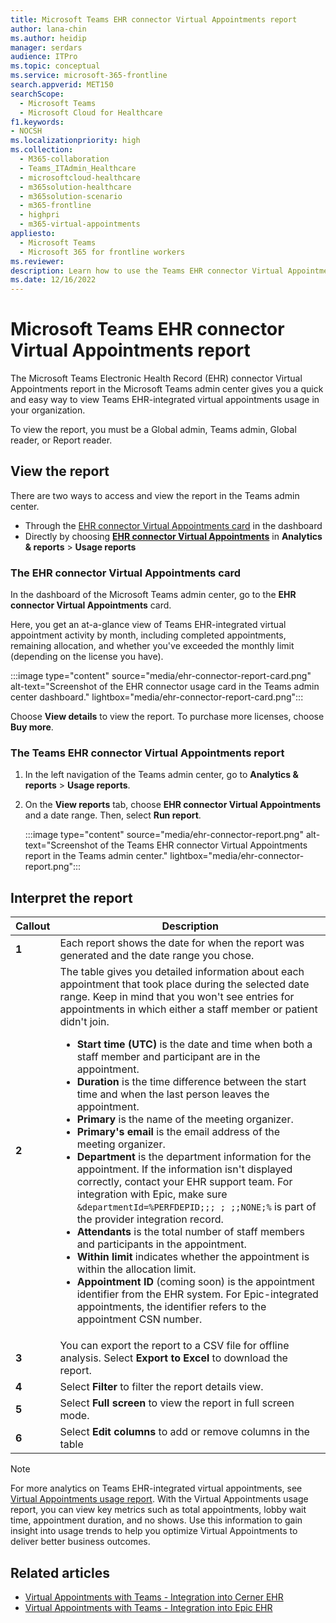 ```yaml
---
title: Microsoft Teams EHR connector Virtual Appointments report
author: lana-chin
ms.author: heidip
manager: serdars
audience: ITPro
ms.topic: conceptual
ms.service: microsoft-365-frontline
search.appverid: MET150
searchScope:
  - Microsoft Teams
  - Microsoft Cloud for Healthcare
f1.keywords:
- NOCSH
ms.localizationpriority: high
ms.collection: 
  - M365-collaboration
  - Teams_ITAdmin_Healthcare
  - microsoftcloud-healthcare
  - m365solution-healthcare
  - m365solution-scenario
  - m365-frontline
  - highpri
  - m365-virtual-appointments
appliesto: 
  - Microsoft Teams
  - Microsoft 365 for frontline workers
ms.reviewer: 
description: Learn how to use the Teams EHR connector Virtual Appointments report in the Microsoft Teams admin center to get an overview of EHR-integrated virtual appointment usage in your organization. 
ms.date: 12/16/2022
---
```


# Microsoft Teams EHR connector Virtual Appointments report

The Microsoft Teams Electronic Health Record (EHR) connector Virtual Appointments report in the Microsoft Teams admin center gives you a quick and easy way to view Teams EHR-integrated virtual appointments usage in your organization.

To view the report, you must be a Global admin, Teams admin, Global reader, or Report reader.

## View the report

There are two ways to access and view the report in the Teams admin center.

- Through the [EHR connector Virtual Appointments card](#the-ehr-connector-virtual-appointments-card) in the dashboard
- Directly by choosing [**EHR connector Virtual Appointments**](#the-teams-ehr-connector-virtual-appointments-report) in **Analytics & reports** > **Usage reports**

### The EHR connector Virtual Appointments card

In the dashboard of the Microsoft Teams admin center, go to the **EHR connector Virtual Appointments** card.

Here, you get an at-a-glance view of Teams EHR-integrated virtual appointment activity by month, including completed appointments, remaining allocation, and whether you've exceeded the monthly limit (depending on the license you have).

:::image type="content" source="media/ehr-connector-report-card.png" alt-text="Screenshot of the EHR connector usage card in the Teams admin center dashboard." lightbox="media/ehr-connector-report-card.png":::

Choose **View details** to view the report. To purchase more licenses, choose **Buy more**.

### The Teams EHR connector Virtual Appointments report

1. In the left navigation of the Teams admin center, go to **Analytics & reports** > **Usage reports**.
1. On the **View reports** tab, choose **EHR connector Virtual Appointments** and a date range. Then, select **Run report**.

    :::image type="content" source="media/ehr-connector-report.png" alt-text="Screenshot of the Teams EHR connector Virtual Appointments report in the Teams admin center." lightbox="media/ehr-connector-report.png":::

## Interpret the report

|Callout |Description  |
|--------|-------------|
|**1**   |Each report shows the date for when the report was generated and the date range you chose.|
|**2**   |The table gives you detailed information about each appointment that took place during the selected date range. Keep in mind that you won't see entries for appointments in which either a staff member or patient didn't join. <ul><li>**Start time (UTC)** is the date and time when both a staff member and participant are in the appointment.  </li> <li>**Duration** is the time difference between the start time and when the last person leaves the appointment.</li> <li>**Primary** is the name of the meeting organizer. <li>**Primary's email** is the email address of the meeting organizer.</li> <li> **Department** is the department information for the appointment. If the information isn't displayed correctly, contact your EHR support team. For integration with Epic, make sure ```&departmentId=%PERFDEPID;;; ; ;;NONE;%``` is part of the provider integration record. </li></li> <li>**Attendants** is the total number of staff members and participants in the appointment.</li> <li>**Within limit** indicates whether the appointment is within the allocation limit. </li><li>**Appointment ID** (coming soon) is the appointment identifier from the EHR system.  For Epic-integrated appointments, the identifier refers to the appointment CSN number. </li> </ul> |
|**3**   |You can export the report to a CSV file for offline analysis. Select **Export to Excel** to download the report. |
|**4**   |Select **Filter** to filter the report details view. |
|**5**   |Select **Full screen** to view the report in full screen mode. |
|**6**   |Select **Edit columns** to add or remove columns in the table |

> [!NOTE]
> For more analytics on Teams EHR-integrated virtual appointments, see [Virtual Appointments usage report](virtual-appointments-usage-report.md). With the Virtual Appointments usage report, you can view key metrics such as total appointments, lobby wait time, appointment duration, and no shows. Use this information to gain insight into usage trends to help you optimize Virtual Appointments to deliver better business outcomes.

## Related articles

- [Virtual Appointments with Teams - Integration into Cerner EHR](ehr-admin-cerner.md)
- [Virtual Appointments with Teams - Integration into Epic EHR](ehr-admin-epic.md)
